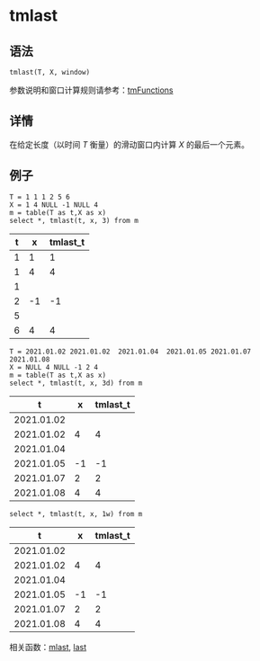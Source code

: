 # tmlast

## 语法

`tmlast(T, X, window)`

参数说明和窗口计算规则请参考：[tmFunctions](../themes/tmFunctions.md)

## 详情

在给定长度（以时间 *T* 衡量）的滑动窗口内计算 *X* 的最后一个元素。

## 例子

```
T = 1 1 1 2 5 6
X = 1 4 NULL -1 NULL 4
m = table(T as t,X as x)
select *, tmlast(t, x, 3) from m
```

| t | x | tmlast\_t |
| --- | --- | --- |
| 1 | 1 | 1 |
| 1 | 4 | 4 |
| 1 |  |  |
| 2 | -1 | -1 |
| 5 |  |  |
| 6 | 4 | 4 |

```
T = 2021.01.02 2021.01.02  2021.01.04  2021.01.05 2021.01.07 2021.01.08
X = NULL 4 NULL -1 2 4
m = table(T as t,X as x)
select *, tmlast(t, x, 3d) from m
```

| t | x | tmlast\_t |
| --- | --- | --- |
| 2021.01.02 |  |  |
| 2021.01.02 | 4 | 4 |
| 2021.01.04 |  |  |
| 2021.01.05 | -1 | -1 |
| 2021.01.07 | 2 | 2 |
| 2021.01.08 | 4 | 4 |

```
select *, tmlast(t, x, 1w) from m
```

| t | x | tmlast\_t |
| --- | --- | --- |
| 2021.01.02 |  |  |
| 2021.01.02 | 4 | 4 |
| 2021.01.04 |  |  |
| 2021.01.05 | -1 | -1 |
| 2021.01.07 | 2 | 2 |
| 2021.01.08 | 4 | 4 |

相关函数：[mlast](../m/mlast.md), [last](../l/last.md)

